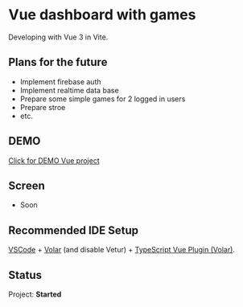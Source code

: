 # Vue dashboard with games

Developing with Vue 3 in Vite.

## Plans for the future

-   Implement firebase auth
-   Implement realtime data base
-   Prepare some simple games for 2 logged in users
-   Prepare stroe
-   etc.

## DEMO

[Click for DEMO Vue project](https://markficht.github.io/vue-project/)

## Screen

-   Soon

## Recommended IDE Setup

[VSCode](https://code.visualstudio.com/) + [Volar](https://marketplace.visualstudio.com/items?itemName=Vue.volar) (and disable Vetur) + [TypeScript Vue Plugin (Volar)](https://marketplace.visualstudio.com/items?itemName=Vue.vscode-typescript-vue-plugin).

## Status

Project: <b>Started</b>
